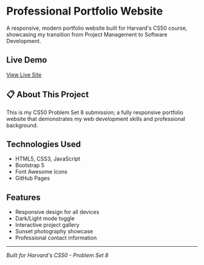 # Professional Portfolio Website

A responsive, modern portfolio website built for Harvard's CS50 course, showcasing my transition from Project Management to Software Development.

## Live Demo
[View Live Site](https://jeweltay.github.io/homepage/)

## 📋 About This Project
This is my CS50 Problem Set 8 submission; a fully responsive portfolio website that demonstrates my web development skills and professional background.

## Technologies Used
- HTML5, CSS3, JavaScript
- Bootstrap 5
- Font Awesome Icons
- GitHub Pages

## Features
- Responsive design for all devices
- Dark/Light mode toggle
- Interactive project gallery
- Sunset photography showcase
- Professional contact information

---

*Built for Harvard's CS50 - Problem Set 8*
